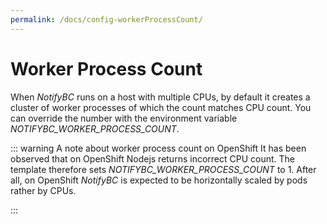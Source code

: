 ```yaml
---
permalink: /docs/config-workerProcessCount/
---
```


# Worker Process Count

When _NotifyBC_ runs on a host with multiple CPUs, by default it creates a cluster of worker processes of which the count matches CPU count. You can override the number with the environment variable _NOTIFYBC_WORKER_PROCESS_COUNT_.

::: warning A note about worker process count on OpenShift
It has been observed that on OpenShift Nodejs returns incorrect CPU count. The template therefore sets <i>NOTIFYBC_WORKER_PROCESS_COUNT</i> to 1. After all, on OpenShift <i>NotifyBC</i> is expected to be horizontally scaled by pods rather by CPUs.

:::
